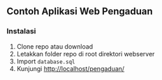 ## Contoh Aplikasi Web Pengaduan

### Instalasi
1. Clone repo atau download
2. Letakkan folder repo di root direktori webserver
3. Import `database.sql`
4. Kunjungi [http://localhost/pengaduan/](http://localhost/pengaduan/)
